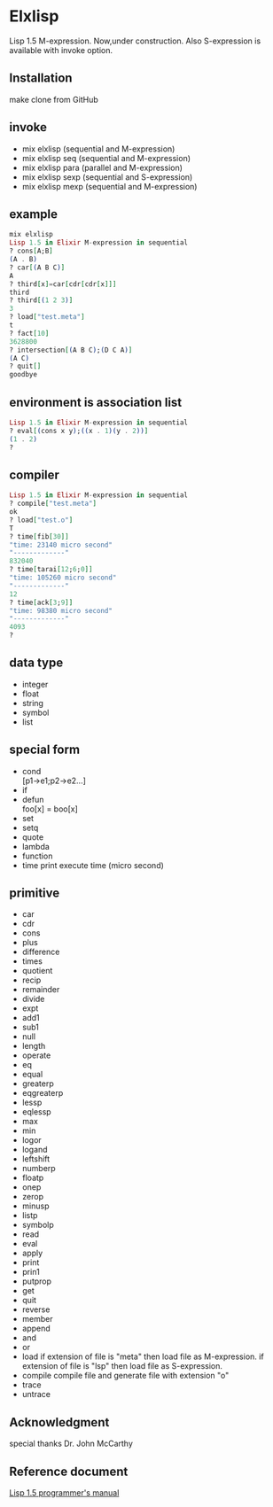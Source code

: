 # Elxlisp
Lisp 1.5 M-expression. Now,under construction.
Also S-expression is available with invoke option.

## Installation
make clone from GitHub

## invoke
- mix elxlisp  (sequential and M-expression)
- mix elxlisp seq (sequential and M-expression)
- mix elxlisp para (parallel and M-expression)
- mix elxlisp sexp (sequential and S-expression)
- mix elxlisp mexp (sequential and M-expression)

## example
```elixir
mix elxlisp
Lisp 1.5 in Elixir M-expression in sequential
? cons[A;B]
(A . B)
? car[(A B C)]
A
? third[x]=car[cdr[cdr[x]]]
third
? third[(1 2 3)]
3
? load["test.meta"]
t
? fact[10]
3628800
? intersection[(A B C);(D C A)]
(A C)
? quit[]
goodbye
```

## environment is association list
```elixir
Lisp 1.5 in Elixir M-expression in sequential
? eval[(cons x y);((x . 1)(y . 2))]
(1 . 2)
?
```

## compiler

```elixir
Lisp 1.5 in Elixir M-expression in sequential
? compile["test.meta"]
ok
? load["test.o"]
T
? time[fib[30]]
"time: 23140 micro second"
"-------------"
832040
? time[tarai[12;6;0]]
"time: 105260 micro second"
"-------------"
12
? time[ack[3;9]]
"time: 98380 micro second"
"-------------"
4093
?
```

## data type
- integer
- float
- string
- symbol
- list


## special form
- cond      
[p1->e1;p2->e2...]
- if
- defun    
foo[x] = boo[x]
- set       
- setq
- quote
- lambda
- function
- time  print execute time (micro second)

## primitive
- car
- cdr
- cons
- plus
- difference
- times
- quotient
- recip
- remainder
- divide
- expt
- add1
- sub1
- null
- length
- operate
- eq
- equal
- greaterp
- eqgreaterp
- lessp
- eqlessp
- max
- min
- logor
- logand
- leftshift
- numberp
- floatp
- onep
- zerop
- minusp
- listp
- symbolp
- read
- eval
- apply
- print
- prin1
- putprop
- get
- quit
- reverse
- member
- append 
- and
- or
- load
if extension of file is  "meta" then load file as M-expression.
if extension of file is  "lsp" then load file as S-expression.
- compile  compile file and generate file with extension "o"
- trace
- untrace

## Acknowledgment

special thanks Dr. John McCarthy

## Reference document
[Lisp 1.5 programmer's manual](http://www.softwarepreservation.org/projects/LISP/book/LISP%201.5%20Programmers%20Manual.pdf)
